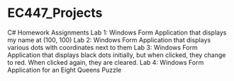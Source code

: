 # EC447_Projects

C# Homework Assignments
  Lab 1: Windows Form Application that displays my name at (100, 100)
  Lab 2: Windows Form Application that displays various dots with coordinates next to them
  Lab 3: Windows Form Application that displays black dots initially, but when clicked, they change to red. When clicked again, they are cleared.
  Lab 4: Windows Form Application for an Eight Queens Puzzle
